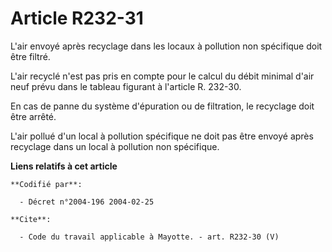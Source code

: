 # Article R232-31

L'air envoyé après recyclage dans les locaux à pollution non spécifique doit être filtré. 

L'air recyclé n'est pas pris en compte pour le calcul du débit minimal d'air neuf prévu dans le tableau figurant à l'article
R. 232-30.

En cas de panne du système d'épuration ou de filtration, le recyclage doit être arrêté. 

L'air pollué d'un local à pollution spécifique ne doit pas être envoyé après recyclage dans un local à pollution non
spécifique.

**Liens relatifs à cet article**

	**Codifié par**:

	  - Décret n°2004-196 2004-02-25

	**Cite**:

	  - Code du travail applicable à Mayotte. - art. R232-30 (V)
